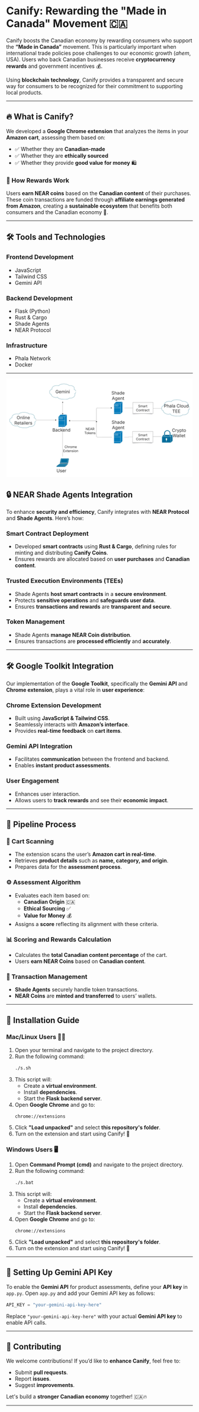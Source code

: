 # Canify: Rewarding the "Made in Canada" Movement 🇨🇦

Canify boosts the Canadian economy by rewarding consumers who support the **“Made in Canada”** movement. This is particularly important when international trade policies pose challenges to our economic growth (*ahem*, USA). Users who back Canadian businesses receive **cryptocurrency rewards** and government incentives 💰.

Using **blockchain technology**, Canify provides a transparent and secure way for consumers to be recognized for their commitment to supporting local products.

---

## 🔥 What is Canify?
We developed a **Google Chrome extension** that analyzes the items in your **Amazon cart**, assessing them based on:
- ✅ Whether they are **Canadian-made**
- ✅ Whether they are **ethically sourced**
- ✅ Whether they provide **good value for money** 🛍️

### 🎯 How Rewards Work
Users **earn NEAR coins** based on the **Canadian content** of their purchases. These coin transactions are funded through **affiliate earnings generated from Amazon**, creating a **sustainable ecosystem** that benefits both consumers and the Canadian economy 🌱.

---

## 🛠 Tools and Technologies

### **Frontend Development**
- JavaScript
- Tailwind CSS
- Gemini API

### **Backend Development**
- Flask (Python)
- Rust & Cargo
- Shade Agents
- NEAR Protocol

### **Infrastructure**
- Phala Network
- Docker

---

![shade-architecture](media/shade-architecture.png)

## 🔒 NEAR Shade Agents Integration
To enhance **security and efficiency**, Canify integrates with **NEAR Protocol** and **Shade Agents**. Here’s how:

### **Smart Contract Deployment**
- Developed **smart contracts** using **Rust & Cargo**, defining rules for minting and distributing **Canify Coins**.
- Ensures rewards are allocated based on **user purchases** and **Canadian content**.

### **Trusted Execution Environments (TEEs)**
- Shade Agents **host smart contracts** in a **secure environment**.
- Protects **sensitive operations** and **safeguards user data**.
- Ensures **transactions and rewards** are **transparent and secure**.

### **Token Management**
- Shade Agents **manage NEAR Coin distribution**.
- Ensures transactions are **processed efficiently** and **accurately**.

---

## 🛠 Google Toolkit Integration
Our implementation of the **Google Toolkit**, specifically the **Gemini API** and **Chrome extension**, plays a vital role in **user experience**:

### **Chrome Extension Development**
- Built using **JavaScript & Tailwind CSS**.
- Seamlessly interacts with **Amazon’s interface**.
- Provides **real-time feedback** on **cart items**.

### **Gemini API Integration**
- Facilitates **communication** between the frontend and backend.
- Enables **instant product assessments**.

### **User Engagement**
- Enhances user interaction.
- Allows users to **track rewards** and see their **economic impact**.

---

## 🔄 Pipeline Process

### **🛒 Cart Scanning**
- The extension scans the user’s **Amazon cart in real-time**.
- Retrieves **product details** such as **name, category, and origin**.
- Prepares data for the **assessment process**.

### **⚙️ Assessment Algorithm**
- Evaluates each item based on:
  - **Canadian Origin** 🇨🇦
  - **Ethical Sourcing** ✅
  - **Value for Money** 💰
- Assigns a **score** reflecting its alignment with these criteria.

### **📊 Scoring and Rewards Calculation**
- Calculates the **total Canadian content percentage** of the cart.
- Users **earn NEAR Coins** based on **Canadian content**.

### **🔗 Transaction Management**
- **Shade Agents** securely handle token transactions.
- **NEAR Coins** are **minted and transferred** to users’ wallets.

---

## 🚀 Installation Guide

### **Mac/Linux Users** 🐧🍏
1. Open your terminal and navigate to the project directory.
2. Run the following command:
   ```sh
   ./s.sh
   ```
3. This script will:
   - Create a **virtual environment**.
   - Install **dependencies**.
   - Start the **Flask backend server**.
4. Open **Google Chrome** and go to:
   ```
   chrome://extensions
   ```
5. Click **"Load unpacked"** and select **this repository's folder**.
6. Turn on the extension and start using Canify! 🎉

### **Windows Users** 🖥️
1. Open **Command Prompt (cmd)** and navigate to the project directory.
2. Run the following command:
   ```sh
   ./s.bat
   ```
3. This script will:
   - Create a **virtual environment**.
   - Install **dependencies**.
   - Start the **Flask backend server**.
4. Open **Google Chrome** and go to:
   ```
   chrome://extensions
   ```
5. Click **"Load unpacked"** and select **this repository's folder**.
6. Turn on the extension and start using Canify! 🚀

---

## 🔑 Setting Up Gemini API Key
To enable the **Gemini API** for product assessments, define your **API key** in `app.py`. Open `app.py` and add your Gemini API key as follows:
```python
API_KEY = "your-gemini-api-key-here"
```
Replace `"your-gemini-api-key-here"` with your actual **Gemini API key** to enable API calls.

---

## 🤝 Contributing
We welcome contributions! If you’d like to **enhance Canify**, feel free to:
- Submit **pull requests**.
- Report **issues**.
- Suggest **improvements**.

Let's build a **stronger Canadian economy** together! 🇨🇦🔥

---

